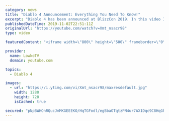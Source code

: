 ```yaml
---
category: news
title: "Diablo 4 Announcement: Everything You Need To Know!"
excerpt: "Diablo 4 has been announced at BlizzCon 2019. In this video I go over everything you need to know about this upcoming Blizzard Entertainment game."
publishedDateTime: 2019-11-02T22:51:11Z
originalUrl: "https://youtube.com/watch?v=Xmt_nsacr98"
type: video

featuredContent: "<iframe width=\"800\" height=\"500\" frameborder=\"0\" src=\"https://www.youtube.com/embed/Xmt_nsacr98\" allow=\"accelerometer; autoplay; encrypted-media; gyroscope; picture-in-picture\" allowfullscreen></iframe>"

provider:
  name: LowkoTV
  domain: youtube.com

topics:
  - Diablo 4

images:
  - url: "https://i.ytimg.com/vi/Xmt_nsacr98/maxresdefault.jpg"
    width: 1280
    height: 720
    isCached: true

secured: "pNpBWHOnRQucJmMKGEEEKO/HqTGFodl/egBbaOTqtzPN4ur7AX1Dqc9C8HqGk1M0AX2jNZ94GOrreIqUIPjNBiK7R5ZNNbmNakimIE21zoZEAHMGg802cLZLbCWZ3D4UAmxy2JpHpa72ZP/t9Xkq7ADkxWfZePw1zqsM8xw0gwnLFAbeJUyj9c3UXKbOB1Wz7l4oPCjF7TY/I/DndILcYC0eeKJEScJz/snQ3OAvQWBSHK4drXy+c9tBWh7VaVsVCI9d8peOE84a3e8Js6HusLF1/70znpx0YC2Gfo2LTqMDUxWbp5WTC92Mho3SRf1bxeA2jiNhcd0z9gzDUjTLiYRVfFfgizkj814azGUa+25+tSAPOlaNCDRlXH5X2p7mkrYYND4ffd7Hyr1h8cl8lY6h/5glOoSznpTtgqa3HCFOcaNAZjVZbJ6WGXrtD57B;/qW7C8TGSXsE7FRftL8F1g=="
---
```


